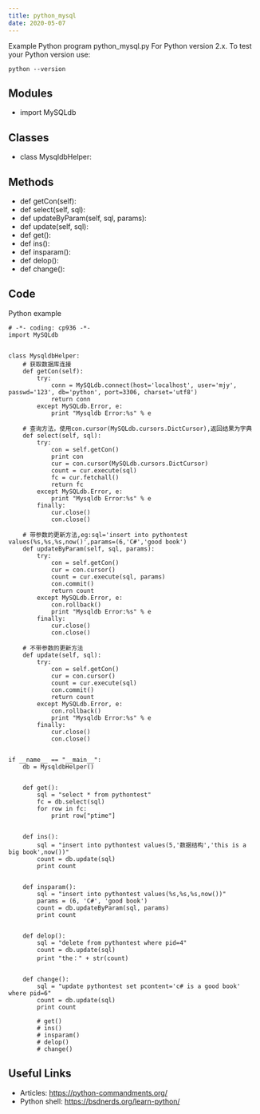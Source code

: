 ```yaml
---
title: python_mysql
date: 2020-05-07
---
```

Example Python program python_mysql.py
For Python version 2.x.
To test your Python version use:

    python --version

## Modules

* import MySQLdb

## Classes

* class MysqldbHelper:

## Methods

* def getCon(self):
* def select(self, sql):
* def updateByParam(self, sql, params):
* def update(self, sql):
* def get():
* def ins():
* def insparam():
* def delop():
* def change():

## Code

Python example

    # -*- coding: cp936 -*-
    import MySQLdb
    
    
    class MysqldbHelper:
        # 获取数据库连接
        def getCon(self):
            try:
                conn = MySQLdb.connect(host='localhost', user='mjy', passwd='123', db='python', port=3306, charset='utf8')
                return conn
            except MySQLdb.Error, e:
                print "Mysqldb Error:%s" % e
    
        # 查询方法，使用con.cursor(MySQLdb.cursors.DictCursor),返回结果为字典
        def select(self, sql):
            try:
                con = self.getCon()
                print con
                cur = con.cursor(MySQLdb.cursors.DictCursor)
                count = cur.execute(sql)
                fc = cur.fetchall()
                return fc
            except MySQLdb.Error, e:
                print "Mysqldb Error:%s" % e
            finally:
                cur.close()
                con.close()
    
        # 带参数的更新方法,eg:sql='insert into pythontest values(%s,%s,%s,now()',params=(6,'C#','good book')
        def updateByParam(self, sql, params):
            try:
                con = self.getCon()
                cur = con.cursor()
                count = cur.execute(sql, params)
                con.commit()
                return count
            except MySQLdb.Error, e:
                con.rollback()
                print "Mysqldb Error:%s" % e
            finally:
                cur.close()
                con.close()
    
        # 不带参数的更新方法
        def update(self, sql):
            try:
                con = self.getCon()
                cur = con.cursor()
                count = cur.execute(sql)
                con.commit()
                return count
            except MySQLdb.Error, e:
                con.rollback()
                print "Mysqldb Error:%s" % e
            finally:
                cur.close()
                con.close()
    
    
    if __name__ == "__main__":
        db = MysqldbHelper()
    
    
        def get():
            sql = "select * from pythontest"
            fc = db.select(sql)
            for row in fc:
                print row["ptime"]
    
    
        def ins():
            sql = "insert into pythontest values(5,'数据结构','this is a big book',now())"
            count = db.update(sql)
            print count
    
    
        def insparam():
            sql = "insert into pythontest values(%s,%s,%s,now())"
            params = (6, 'C#', 'good book')
            count = db.updateByParam(sql, params)
            print count
    
    
        def delop():
            sql = "delete from pythontest where pid=4"
            count = db.update(sql)
            print "the：" + str(count)
    
    
        def change():
            sql = "update pythontest set pcontent='c# is a good book' where pid=6"
            count = db.update(sql)
            print count
    
            # get()
            # ins()
            # insparam()
            # delop()
            # change()
    

## Useful Links

- Articles: https://python-commandments.org/
- Python shell: https://bsdnerds.org/learn-python/
